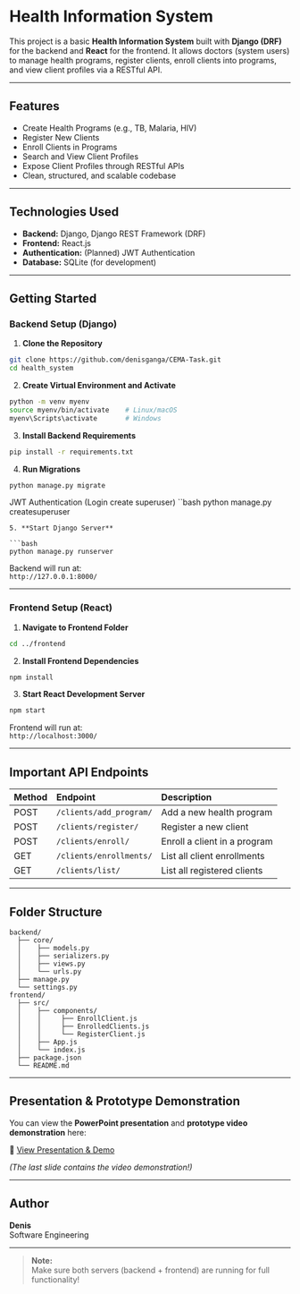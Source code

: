 # Health Information System

This project is a basic **Health Information System** built with **Django (DRF)** for the backend and **React** for the frontend. It allows doctors (system users) to manage health programs, register clients, enroll clients into programs, and view client profiles via a RESTful API.

---

## Features

- Create Health Programs (e.g., TB, Malaria, HIV)
- Register New Clients
- Enroll Clients in Programs
- Search and View Client Profiles
- Expose Client Profiles through RESTful APIs
- Clean, structured, and scalable codebase

---

## Technologies Used

- **Backend:** Django, Django REST Framework (DRF)
- **Frontend:** React.js
- **Authentication:** (Planned) JWT Authentication
- **Database:** SQLite (for development)

---

## Getting Started

### Backend Setup (Django)

1. **Clone the Repository**

```bash
git clone https://github.com/denisganga/CEMA-Task.git
cd health_system
```

2. **Create Virtual Environment and Activate**

```bash
python -m venv myenv
source myenv/bin/activate    # Linux/macOS
myenv\Scripts\activate       # Windows
```

3. **Install Backend Requirements**

```bash
pip install -r requirements.txt
```

4. **Run Migrations**

```bash
python manage.py migrate
```
JWT Authentication (Login create superuser)
  ``bash
  python manage.py createsuperuser
  ```
5. **Start Django Server**

```bash
python manage.py runserver
```

Backend will run at:  
`http://127.0.0.1:8000/`

---

### Frontend Setup (React)

1. **Navigate to Frontend Folder**

```bash
cd ../frontend
```

2. **Install Frontend Dependencies**

```bash
npm install
```

3. **Start React Development Server**

```bash
npm start
```

Frontend will run at:  
`http://localhost:3000/`

---

## Important API Endpoints

| Method | Endpoint | Description |
|:-------|:---------|:------------|
| POST | `/clients/add_program/` | Add a new health program |
| POST | `/clients/register/` | Register a new client |
| POST | `/clients/enroll/` | Enroll a client in a program |
| GET | `/clients/enrollments/` | List all client enrollments |
| GET | `/clients/list/` | List all registered clients |

---

## Folder Structure

```
backend/
  ├── core/
  │    ├── models.py
  │    ├── serializers.py
  │    ├── views.py
  │    └── urls.py
  ├── manage.py
  └── settings.py
frontend/
  ├── src/
  │    ├── components/
  │    │     ├── EnrollClient.js
  │    │     ├── EnrolledClients.js
  │    │     └── RegisterClient.js
  │    ├── App.js
  │    └── index.js
  ├── package.json
  └── README.md
```

---


## Presentation & Prototype Demonstration

You can view the **PowerPoint presentation** and **prototype video demonstration** here:

🔗 [View Presentation & Demo](https://www.canva.com/design/DAGlwpwsr68/81XJ45Vpec3EKKV_q8j4sg/edit?utm_content=DAGlwpwsr68&utm_campaign=designshare&utm_medium=link2&utm_source=sharebutton)

_(The last slide contains the video demonstration!)_

---

## Author

**Denis**  
Software Engineering 

---

> **Note:**  
> Make sure both servers (backend + frontend) are running for full functionality!
